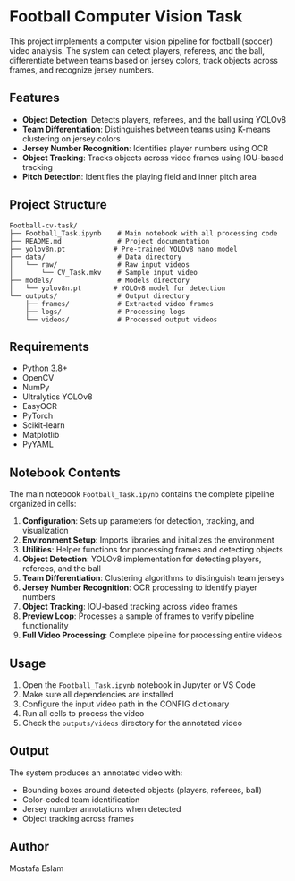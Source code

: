 # Football Computer Vision Task

This project implements a computer vision pipeline for football (soccer) video analysis. The system can detect players, referees, and the ball, differentiate between teams based on jersey colors, track objects across frames, and recognize jersey numbers.

## Features

- **Object Detection**: Detects players, referees, and the ball using YOLOv8
- **Team Differentiation**: Distinguishes between teams using K-means clustering on jersey colors
- **Jersey Number Recognition**: Identifies player numbers using OCR
- **Object Tracking**: Tracks objects across video frames using IOU-based tracking
- **Pitch Detection**: Identifies the playing field and inner pitch area

## Project Structure

```
Football-cv-task/
├── Football_Task.ipynb    # Main notebook with all processing code
├── README.md              # Project documentation
├── yolov8n.pt            # Pre-trained YOLOv8 nano model
├── data/                  # Data directory
│   └── raw/               # Raw input videos
│       └── CV_Task.mkv    # Sample input video
├── models/                # Models directory
│   └── yolov8n.pt        # YOLOv8 model for detection
└── outputs/               # Output directory
    ├── frames/            # Extracted video frames
    ├── logs/              # Processing logs
    └── videos/            # Processed output videos
```

## Requirements

- Python 3.8+
- OpenCV
- NumPy
- Ultralytics YOLOv8
- EasyOCR
- PyTorch
- Scikit-learn
- Matplotlib
- PyYAML

## Notebook Contents

The main notebook `Football_Task.ipynb` contains the complete pipeline organized in cells:

1. **Configuration**: Sets up parameters for detection, tracking, and visualization
2. **Environment Setup**: Imports libraries and initializes the environment
3. **Utilities**: Helper functions for processing frames and detecting objects
4. **Object Detection**: YOLOv8 implementation for detecting players, referees, and the ball
5. **Team Differentiation**: Clustering algorithms to distinguish team jerseys
6. **Jersey Number Recognition**: OCR processing to identify player numbers
7. **Object Tracking**: IOU-based tracking across video frames
8. **Preview Loop**: Processes a sample of frames to verify pipeline functionality
9. **Full Video Processing**: Complete pipeline for processing entire videos

## Usage

1. Open the `Football_Task.ipynb` notebook in Jupyter or VS Code
2. Make sure all dependencies are installed
3. Configure the input video path in the CONFIG dictionary
4. Run all cells to process the video
5. Check the `outputs/videos` directory for the annotated video

## Output

The system produces an annotated video with:

- Bounding boxes around detected objects (players, referees, ball)
- Color-coded team identification
- Jersey number annotations when detected
- Object tracking across frames


## Author

Mostafa Eslam

